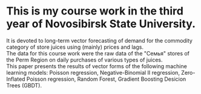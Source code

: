 # This is my course work in the third year of Novosibirsk State University.
It is devoted to long-term vector forecasting of demand for the commodity category of store juices using (mainly) prices and lags.  
The data for this course work were the raw data of the "Семья" stores of the Perm Region on daily purchases of various types of juices.  
This paper presents the results of vector forms of the following machine learning models: Poisson regression, Negative-Binomial II regression, Zero-Inflated Poisson regression, Random Forest, Gradient Boosting Desicion Trees (GBDT).

